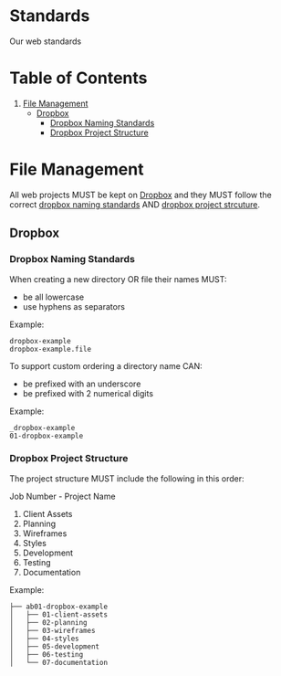 Standards
=========

Our web standards

# Table of Contents
1. [File Management](#file-management)
    * [Dropbox](#dropbox)
        * [Dropbox Naming Standards](#dropbox-naming-standards)
        * [Dropbox Project Structure](#dropbox-project-structure)

# File Management
All web projects MUST be kept on [Dropbox](#dropbox) and they MUST follow the correct [dropbox naming standards](#dropbox-naming-standards) AND [dropbox project strcuture](#dropbox-project-structure).

## Dropbox

### Dropbox Naming Standards
When creating a new directory OR file their names MUST:
* be all lowercase
* use hyphens as separators
    
Example:
```
dropbox-example
dropbox-example.file
```
   
To support custom ordering a directory name CAN:
* be prefixed with an underscore
* be prefixed with 2 numerical digits
     
Example:
```
_dropbox-example
01-dropbox-example
```

### Dropbox Project Structure
The project structure MUST include the following in this order:

Job Number - Project Name
1. Client Assets
2. Planning
3. Wireframes
4. Styles
5. Development
6. Testing
7. Documentation
    
Example:
```
├── ab01-dropbox-example
│   ├── 01-client-assets
│   ├── 02-planning
│   ├── 03-wireframes
│   ├── 04-styles
│   ├── 05-development
│   ├── 06-testing
│   └── 07-documentation
```